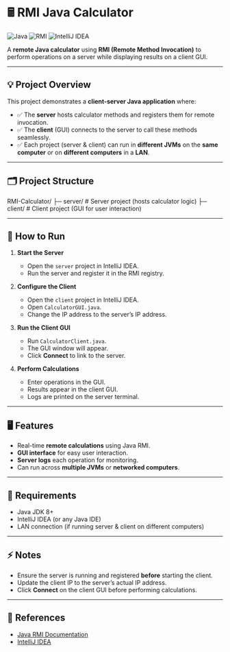 # 🖩 RMI Java Calculator

![Java](https://img.shields.io/badge/Java-ED8B00?logo=java&logoColor=white) ![RMI](https://img.shields.io/badge/RMI-remote-blue) ![IntelliJ IDEA](https://img.shields.io/badge/IntelliJ_IDEA-000000.svg?style=for-the-badge&logo=intellij-idea&logoColor=white)

A **remote Java calculator** using **RMI (Remote Method Invocation)** to perform operations on a server while displaying results on a client GUI.  

---

## 💡 Project Overview

This project demonstrates a **client-server Java application** where:  

- ✅ The **server** hosts calculator methods and registers them for remote invocation.  
- ✅ The **client** (GUI) connects to the server to call these methods seamlessly.  
- ✅ Each project (server & client) can run in **different JVMs** on the **same computer** or on **different computers** in a **LAN**.  

---

## 🗂️ Project Structure

RMI-Calculator/
├─ server/       # Server project (hosts calculator logic)
├─ client/       # Client project (GUI for user interaction)

---

## 🚀 How to Run

1. **Start the Server**  
   - Open the `server` project in IntelliJ IDEA.  
   - Run the server and register it in the RMI registry.  

2. **Configure the Client**  
   - Open the `client` project in IntelliJ IDEA.  
   - Open `CalculatorGUI.java`.  
   - Change the IP address to the server’s IP address.  

3. **Run the Client GUI**  
   - Run `CalculatorClient.java`.  
   - The GUI window will appear.  
   - Click **Connect** to link to the server.  

4. **Perform Calculations**  
   - Enter operations in the GUI.  
   - Results appear in the client GUI.  
   - Logs are printed on the server terminal.  

---

## 🖥️ Features

- Real-time **remote calculations** using Java RMI.  
- **GUI interface** for easy user interaction.  
- **Server logs** each operation for monitoring.  
- Can run across **multiple JVMs** or **networked computers**.  

---

## 📌 Requirements

- Java JDK 8+  
- IntelliJ IDEA (or any Java IDE)  
- LAN connection (if running server & client on different computers)  

---

## ⚡ Notes

- Ensure the server is running and registered **before** starting the client.  
- Update the client IP to the server’s actual IP address.  
- Click **Connect** on the client GUI before performing calculations.  

---

## 🔗 References

- [Java RMI Documentation](https://docs.oracle.com/en/java/javase/20/docs/api/java.rmi/package-summary.html)  
- [IntelliJ IDEA](https://www.jetbrains.com/idea/)  
